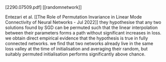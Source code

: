 [2290.07509.pdf]
[[randomnetwork]]



Entezari et al. [[The Role of Permutation Invariance in Linear Mode Connectivity of Neural Networks  - Jul 2022]]  they hypothesise that any two solutions found by SGD can be permuted such that the linear interpolation between their parameters forms a path without significant increases in loss.
we obtain direct empirical evidence that the hypothesis is true in fully connected networks.
we find that two networks already live in the same loss valley at the time of initialisation and averaging their random, but suitably permuted initialisation performs significantly above chance.

          